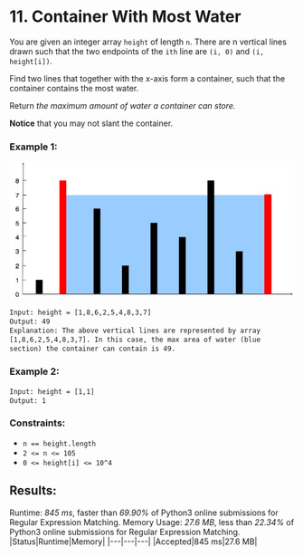 # 11. Container With Most Water

You are given an integer array `height` of length `n`. There are n vertical lines drawn such that the two endpoints of the `ith` line are `(i, 0)` and `(i, height[i])`.

Find two lines that together with the x-axis form a container, such that the container contains the most water.

Return _the maximum amount of water a container can store._


__Notice__ that you may not slant the container.
 

### __Example 1:__
![example](example_1.jpg)
```
Input: height = [1,8,6,2,5,4,8,3,7]
Output: 49
Explanation: The above vertical lines are represented by array [1,8,6,2,5,4,8,3,7]. In this case, the max area of water (blue section) the container can contain is 49.
```

### __Example 2:__
```
Input: height = [1,1]
Output: 1
```
 

### __Constraints:__

- `n == height.length`
- `2 <= n <= 105`
- `0 <= height[i] <= 10^4`



## __Results:__

Runtime: _845 ms_, faster than _69.90%_ of Python3 online submissions for Regular Expression Matching.
Memory Usage: _27.6 MB_, less than _22.34%_ of Python3 online submissions for Regular Expression Matching.
|Status|Runtime|Memory|
|---|---|---|
|Accepted|845 ms|27.6 MB|